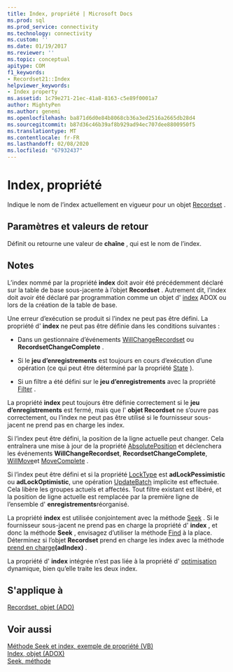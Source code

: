```yaml
---
title: Index, propriété | Microsoft Docs
ms.prod: sql
ms.prod_service: connectivity
ms.technology: connectivity
ms.custom: ''
ms.date: 01/19/2017
ms.reviewer: ''
ms.topic: conceptual
apitype: COM
f1_keywords:
- Recordset21::Index
helpviewer_keywords:
- Index property
ms.assetid: 1c79e271-21ec-41a8-8163-c5e89f0001a7
author: MightyPen
ms.author: genemi
ms.openlocfilehash: ba871d6d0e84b8068cb36a3ed2516a2665db28d4
ms.sourcegitcommit: b87d36c46b39af8b929ad94ec707dee8800950f5
ms.translationtype: MT
ms.contentlocale: fr-FR
ms.lasthandoff: 02/08/2020
ms.locfileid: "67932437"
---
```

# <a name="index-property"></a>Index, propriété
Indique le nom de l’index actuellement en vigueur pour un objet [Recordset](../../../ado/reference/ado-api/recordset-object-ado.md) .  
  
## <a name="settings-and-return-values"></a>Paramètres et valeurs de retour  
 Définit ou retourne une valeur de **chaîne** , qui est le nom de l’index.  
  
## <a name="remarks"></a>Notes  
 L’index nommé par la propriété **index** doit avoir été précédemment déclaré sur la table de base sous-jacente à l’objet **Recordset** . Autrement dit, l’index doit avoir été déclaré par programmation comme un objet d' [index](../../../ado/reference/adox-api/index-object-adox.md) ADOX ou lors de la création de la table de base.  
  
 Une erreur d’exécution se produit si l’index ne peut pas être défini. La propriété d' **index** ne peut pas être définie dans les conditions suivantes :  
  
-   Dans un gestionnaire d’événements [WillChangeRecordset](../../../ado/reference/ado-api/willchangerecordset-and-recordsetchangecomplete-events-ado.md) ou **RecordsetChangeComplete** .  
  
-   Si le **jeu d’enregistrements** est toujours en cours d’exécution d’une opération (ce qui peut être déterminé par la propriété [State](../../../ado/reference/ado-api/state-property-ado.md) ).  
  
-   Si un filtre a été défini sur le **jeu d’enregistrements** avec la propriété [Filter](../../../ado/reference/ado-api/filter-property.md) .  
  
 La propriété **index** peut toujours être définie correctement si le **jeu d’enregistrements** est fermé, mais que l' **objet Recordset** ne s’ouvre pas correctement, ou l’index ne peut pas être utilisé si le fournisseur sous-jacent ne prend pas en charge les index.  
  
 Si l’index peut être défini, la position de la ligne actuelle peut changer. Cela entraînera une mise à jour de la propriété [AbsolutePosition](../../../ado/reference/ado-api/absoluteposition-property-ado.md) et déclenchera les événements **WillChangeRecordset**, **RecordsetChangeComplete**, [WillMove](../../../ado/reference/ado-api/willmove-and-movecomplete-events-ado.md)et [MoveComplete](../../../ado/reference/ado-api/willmove-and-movecomplete-events-ado.md) .  
  
 Si l’index peut être défini et si la propriété [LockType](../../../ado/reference/ado-api/locktype-property-ado.md) est **adLockPessimistic** ou **adLockOptimistic**, une opération [UpdateBatch](../../../ado/reference/ado-api/updatebatch-method.md) implicite est effectuée. Cela libère les groupes actuels et affectés. Tout filtre existant est libéré, et la position de ligne actuelle est remplacée par la première ligne de l’ensemble d' **enregistrements**réorganisé.  
  
 La propriété **index** est utilisée conjointement avec la méthode [Seek](../../../ado/reference/ado-api/seek-method.md) . Si le fournisseur sous-jacent ne prend pas en charge la propriété d' **index** , et donc la méthode **Seek** , envisagez d’utiliser la méthode [Find](../../../ado/reference/ado-api/find-method-ado.md) à la place. Déterminez si l’objet **Recordset** prend en charge les index avec la méthode [prend en charge](../../../ado/reference/ado-api/supports-method.md)**(adIndex)** .  
  
 La propriété d' **index** intégrée n’est pas liée à la propriété d' [optimisation](../../../ado/reference/ado-api/optimize-property-dynamic-ado.md) dynamique, bien qu’elle traite les deux index.  
  
## <a name="applies-to"></a>S'applique à  
 [Recordset, objet (ADO)](../../../ado/reference/ado-api/recordset-object-ado.md)  
  
## <a name="see-also"></a>Voir aussi  
 [Méthode Seek et index, exemple de propriété (VB)](../../../ado/reference/ado-api/seek-method-and-index-property-example-vb.md)   
 [Index, objet (ADOX)](../../../ado/reference/adox-api/index-object-adox.md)   
 [Seek, méthode](../../../ado/reference/ado-api/seek-method.md)
